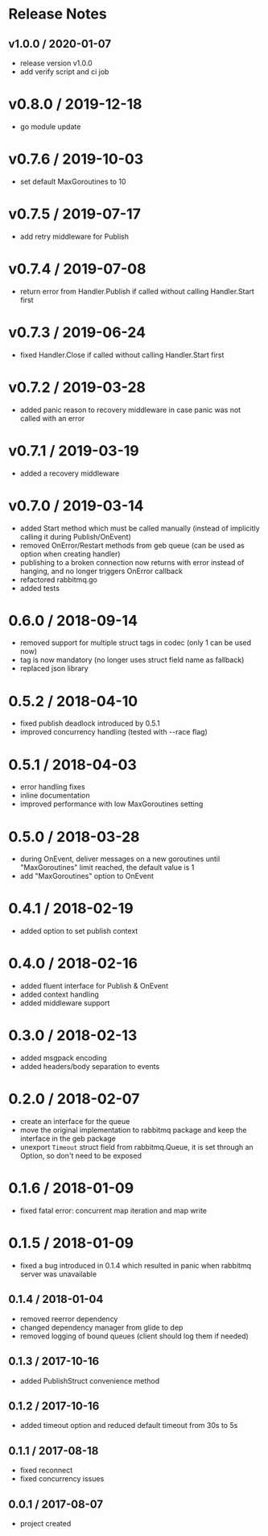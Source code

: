 # Release Notes

## v1.0.0 / 2020-01-07
- release version v1.0.0
- add verify script and ci job

# v0.8.0 / 2019-12-18
- go module update

# v0.7.6 / 2019-10-03
- set default MaxGoroutines to 10

# v0.7.5 / 2019-07-17
- add retry middleware for Publish

# v0.7.4 / 2019-07-08
- return error from Handler.Publish if called without calling Handler.Start first

# v0.7.3 / 2019-06-24
- fixed Handler.Close if called without calling Handler.Start first

# v0.7.2 / 2019-03-28
- added panic reason to recovery middleware in case panic was not called with an error

# v0.7.1 / 2019-03-19
- added a recovery middleware

# v0.7.0 / 2019-03-14
- added Start method which must be called manually (instead of implicitly calling it during Publish/OnEvent)
- removed OnError/Restart methods from geb queue (can be used as option when creating handler)
- publishing to a broken connection now returns with error instead of hanging, and no longer triggers OnError callback
- refactored rabbitmq.go
- added tests

# 0.6.0 / 2018-09-14
- removed support for multiple struct tags in codec (only 1 can be used now)
- tag is now mandatory (no longer uses struct field name as fallback)
- replaced json library

# 0.5.2 / 2018-04-10
- fixed publish deadlock introduced by 0.5.1
- improved concurrency handling (tested with --race flag)

# 0.5.1 / 2018-04-03
- error handling fixes
- inline documentation
- improved performance with low MaxGoroutines setting

# 0.5.0 / 2018-03-28
- during OnEvent, deliver messages on a new goroutines until "MaxGoroutines" limit reached, the default value is 1
- add "MaxGoroutines" option to OnEvent

# 0.4.1 / 2018-02-19
- added option to set publish context

# 0.4.0 / 2018-02-16
- added fluent interface for Publish & OnEvent
- added context handling
- added middleware support

# 0.3.0 / 2018-02-13
- added msgpack encoding
- added headers/body separation to events

# 0.2.0 / 2018-02-07
- create an interface for the queue
- move the original implementation to rabbitmq package and keep the interface in the geb package
- unexport `Timeout` struct field from rabbitmq.Queue, it is set through an Option, so don't need to be exposed

# 0.1.6 / 2018-01-09
- fixed fatal error: concurrent map iteration and map write

# 0.1.5 / 2018-01-09
- fixed a bug introduced in 0.1.4 which resulted in panic when rabbitmq server was unavailable

## 0.1.4 / 2018-01-04
- removed reerror dependency
- changed dependency manager from glide to dep
- removed logging of bound queues (client should log them if needed)

## 0.1.3 / 2017-10-16
- added PublishStruct convenience method

## 0.1.2 / 2017-10-16
- added timeout option and reduced default timeout from 30s to 5s

## 0.1.1 / 2017-08-18
- fixed reconnect
- fixed concurrency issues

## 0.0.1 / 2017-08-07
- project created
